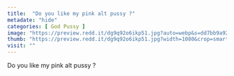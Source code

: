 ```yaml
---
title:  "Do you like my pink alt pussy ?"
metadate: "hide"
categories: [ God Pussy ]
image: "https://preview.redd.it/dg9q92o6ikp51.jpg?auto=webp&s=dd7bb9a927a93adad4f49846b99ddae875bcbe2f"
thumb: "https://preview.redd.it/dg9q92o6ikp51.jpg?width=1080&crop=smart&auto=webp&s=624b4f14430f674a1b0a31f80d1b46bd7cca56a8"
visit: ""
---
```

Do you like my pink alt pussy ?
